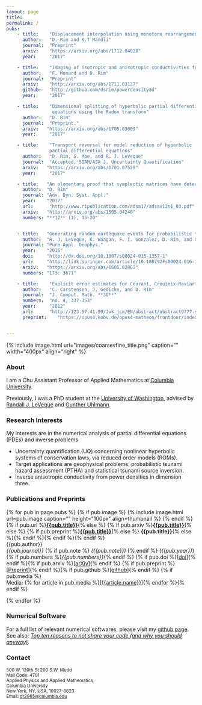 ```yaml
---
layout: page
title: 
permalink: /
pubs:
    - title:    "Displacement interpolation using monotone rearrangement" 
      author:   "D. Rim and K.T Mandli"
      journal:  "Preprint"
      arxiv:    "https://arxiv.org/abs/1712.04028"
      year:     "2017"

    - title:    "Imaging of isotropic and anisotropic conductivities from power                  densities in three dimensions" 
      author:   "F. Monard and D. Rim"
      journal:  "Preprint"
      arxiv:    "http://arxiv.org/abs/1711.03137"
      github:   "http://github.com/dsrim/powerdensity3d"
      year:     "2017"

    - title:    "Dimensional splitting of hyperbolic partial differential
                 equations using the Radon transform" 
      author:   "D. Rim"
      journal:  "Preprint."
      arxiv:   "https://arxiv.org/abs/1705.03609"
      year:     "2017"

    - title:    "Transport reversal for model reduction of hyperbolic
                partial differential equations" 
      author:   "D. Rim, S. Moe, and R. J. LeVeque"
      journal:  "Accepted, SIAM/ASA J. Uncertainty Quantification"
      arxiv:   "https://arxiv.org/abs/1701.07529"
      year:     "2017"

    - title:   "An elementary proof that symplectic matrices have determinant one"
      author:  "D. Rim"
      journal: "Adv. Dyn. Syst. Appl."
      year:    "2017"
      url:      "http://www.ripublication.com/adsa17/adsav12n1_03.pdf"
      arxiv:   "http://arxiv.org/abs/1505.04240" 
      numbers: "**12** (1), 15-20"


    - title:   "Generating random earthquake events for probabilistic tsunami hazard assessment (PTHA)"
      author:  "R. J. LeVeque, K. Waagan, F. I. Gonzalez, D. Rim, and G. Lin"
      journal: "Pure Appl. Geophys."
      year:    "2016"
      doi:     "http://dx.doi.org/10.1007/s00024-016-1357-1"
      url:     "http://link.springer.com/article/10.1007%2Fs00024-016-1357-1"
      arxiv:   "https://arxiv.org/abs/1605.02863"
      numbers: "173: 3671"

    - title:    "Explicit error estimates for Courant, Crouzeix-Raviart and Raviart-Thomas finite element methods"
      author:   "C. Carstensen, J. Gedicke, and D. Rim"
      journal:  "J. Comput. Math. **30**"
      numbers:  "no. 4, 337-353"
      year:     "2012"
      url:      "http://123.57.41.99/Jwk_jcm/EN/abstract/abstract9777.shtml"
      preprint:    "https://opus4.kobv.de/opus4-matheon/frontdoor/index/index/docId/931"


---
```


{% include image.html url="images/coarsevfine_title.png" caption="" width="400px" align="right" %}
### About

I am a Chu Assistant Professor of Applied Mathematics at [Columbia University].

Previously, I was a PhD student at the [University of Washington],
advised by [Randall J. LeVeque] and [Gunther Uhlmann].


### Research Interests

My interests are in the numerical analysis of 
partial differential equations (PDEs) and inverse problems
* Uncertainty quantification (UQ) concerning nonlinear hyperbolic systems of conservation laws, via reduced order models (ROMs). 
* Target applications are geophysical problems: probabilistic tsunami hazard assessment (PTHA) and statistical tsunami source inversion. 
* Inverse anisotropic conductivity from power densities in dimension three.

### Publications and Preprints

{% for pub in page.pubs %}
{% if pub.image %}
{% include image.html url=pub.image caption="" height="100px" align=thumbnail %}
{% endif %}
{% if pub.url %}[**{{pub.title}}**]({{pub.url}}){% else %}
{% if pub.arxiv %}[**{{pub.title}}**]({{pub.arxiv}}){% else %}
{% if pub.preprint %}[**{{pub.title}}**]({{pub.preprint}}){% else %}
**{{pub.title}}**{% else %}{% endif %}{% endif %}{% endif %}<br />
{{pub.author}}<br />
*{{pub.journal}}*
{% if pub.note %} *({{pub.note}})*
{% endif %} (*{{pub.year}}*) 
{% if pub.numbers %}*{{pub.numbers}}*{% endif %} {% if pub.doi %}[[doi]({{pub.doi}})]{% endif %}{% if pub.arxiv %}[[arXiv]({{pub.arxiv}})]{% endif %} {% if pub.preprint %}[[Preprint]({{pub.preprint}})]{% endif %}{% if pub.github %}[[github]({{pub.github}})]{% endif %}
{% if pub.media %}<br />Media: {% for article in pub.media %}[[{{article.name}}]({{article.url}})]{% endfor %}{% endif %}

{% endfor %}

### Numerical Software

For a full list of relevant numerical softwares, 
please visit my [github page]. <br >
See also:
[*Top ten reasons to not share your code (and why you should anyway)*](https://sinews.siam.org/Details-Page/top-ten-reasons-to-not-share-your-code-and-why-you-should-anyway).

### Contact
<sub>500 W. 120th St 200 S.W. Mudd<br />
Mail Code: 4701 <br />
Applied Physics and Applied Mathematics <br />
Columbia University<br />
New York, NY, USA, 10027-6623 <br />
Email: [dr2965@columbia.edu] <br /></sub>

[Randall J. LeVeque]: http://faculty.washington.edu/rjl/
[Gunther Uhlmann]: http://www.math.washington.edu/~gunther/
[dr2965@columbia.edu]: mailto:dr2965@columbia.edu
[github page]: http://github.com/dsrim/
[Columbia University]:http://apam.columbia.edu
[University of Washington]:http://amath.washington.edu
